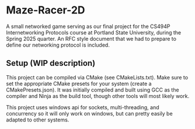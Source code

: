 # Maze-Racer-2D
A small networked game serving as our final project for the CS494P Internetworking Protocols course at Portland State University, during the Spring 2025 quarter. An RFC style document that we had to prepare to define our networking protocol is included.

## Setup (WIP description)
This project can be compiled via CMake (see CMakeLists.txt). Make sure to set the appropriate CMake presets for your system (create a CMakePresets.json). It was initially compiled and built using GCC as the compiler and Ninja as the build tool, though other tools will most likely work.

This project uses windows api for sockets, multi-threading, and concurrency so it will only work on windows, but can pretty easily be adapted to other systems.
